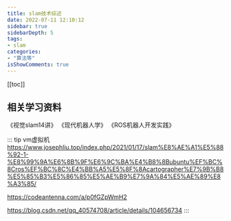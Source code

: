 ```yaml
---
title: slam技术综述
date: 2022-07-11 12:10:12
sidebar: true
sidebarDepth: 5
tags:
- slam
categories:
- "算法等"
isShowComments: true
---
```


[[toc]]



## 相关学习资料

《视觉slam14讲》
《现代机器人学》
《ROS机器人开发实践》

::: tip
vm虚拟机
https://www.josephliu.top/index.php/2021/01/17/slam%E8%AE%A1%E5%88%92-1-%E8%99%9A%E6%8B%9F%E6%9C%BA%E4%B8%8Bubuntu%EF%BC%8Cros%EF%BC%8C%E4%BB%A5%E5%8F%8Acartographer%E7%9B%B8%E5%85%B3%E5%86%85%E5%AE%B9%E7%9A%84%E5%AE%89%E8%A3%85/

https://codeantenna.com/a/p0fGZpWmH2

https://blog.csdn.net/qq_40574708/article/details/104656734
:::
